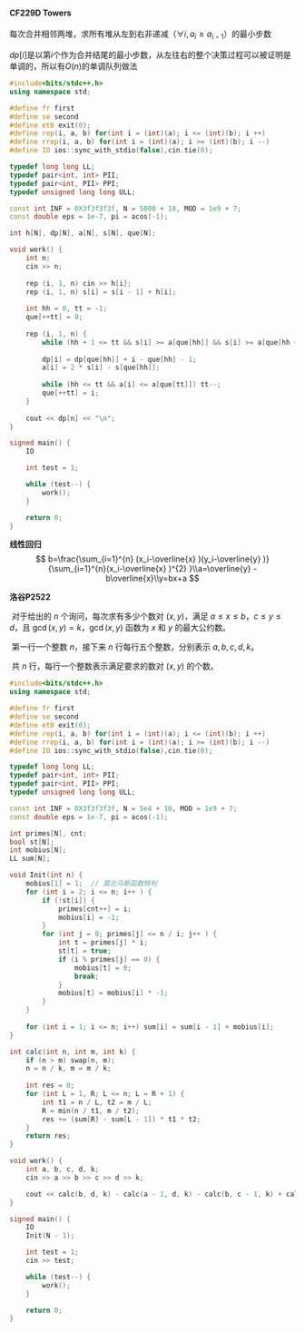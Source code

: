 #### **CF229D Towers**

每次合并相邻两堆，求所有堆从左到右非递减（$\forall i,a_{i} \ge a_{i-1}$）的最小步数

$dp[i]$是以第$i$个作为合并结尾的最小步数，从左往右的整个决策过程可以被证明是单调的，所以有$O(n)$的单调队列做法

```c++
#include<bits/stdc++.h>
using namespace std;

#define fr first
#define se second
#define et0 exit(0);
#define rep(i, a, b) for(int i = (int)(a); i <= (int)(b); i ++)
#define rrep(i, a, b) for(int i = (int)(a); i >= (int)(b); i --)
#define IO ios::sync_with_stdio(false),cin.tie(0);

typedef long long LL;
typedef pair<int, int> PII;
typedef pair<int, PII> PPI;
typedef unsigned long long ULL;

const int INF = 0X3f3f3f3f, N = 5000 + 10, MOD = 1e9 + 7;
const double eps = 1e-7, pi = acos(-1);

int h[N], dp[N], a[N], s[N], que[N];

void work() {
	int n;
	cin >> n;
	
	rep (i, 1, n) cin >> h[i];
	rep (i, 1, n) s[i] = s[i - 1] + h[i];
	
	int hh = 0, tt = -1; 
	que[++tt] = 0; 
	
	rep (i, 1, n) {
		while (hh + 1 <= tt && s[i] >= a[que[hh]] && s[i] >= a[que[hh + 1]]) hh++;
		
		dp[i] = dp[que[hh]] + i - que[hh] - 1;
		a[i] = 2 * s[i] - s[que[hh]];
		
		while (hh <= tt && a[i] <= a[que[tt]]) tt--;
		que[++tt] = i;
	}
	
	cout << dp[n] << "\n";
}

signed main() {
	IO

	int test = 1;

	while (test--) {
		work();
	}

	return 0;
}
```

**线性回归**
$$
b=\frac{\sum_{i=1}^{n} (x_i-\overline{x} )(y_i-\overline{y} )}{\sum_{i=1}^{n}(x_i-\overline{x} )^{2} }\\a=\overline{y} -b\overline{x}\\y=bx+a
$$

**洛谷P2522**

​		对于给出的 $n$ 个询问，每次求有多少个数对 $(x,y)$，满足 $a \le x \le b$，$c \le y \le d$，且 $\gcd(x,y) = k$，$\gcd(x,y)$ 函数为 $x$ 和 $y$ 的最大公约数。

​		第一行一个整数 $n$，接下来 $n$ 行每行五个整数，分别表示 $a,b,c,d,k$。

​		共 $n$ 行，每行一个整数表示满足要求的数对 $(x,y)$ 的个数。

```c++
#include<bits/stdc++.h>
using namespace std;

#define fr first
#define se second
#define et0 exit(0);
#define rep(i, a, b) for(int i = (int)(a); i <= (int)(b); i ++)
#define rrep(i, a, b) for(int i = (int)(a); i >= (int)(b); i --)
#define IO ios::sync_with_stdio(false),cin.tie(0);

typedef long long LL;
typedef pair<int, int> PII;
typedef pair<int, PII> PPI;
typedef unsigned long long ULL;

const int INF = 0X3f3f3f3f, N = 5e4 + 10, MOD = 1e9 + 7;
const double eps = 1e-7, pi = acos(-1);

int primes[N], cnt;
bool st[N];
int mobius[N];
LL sum[N];

void Init(int n) {
	mobius[1] = 1;  // 莫比乌斯函数特判
    for (int i = 2; i <= n; i++ ) {
        if (!st[i]) {
            primes[cnt++] = i;
            mobius[i] = -1;
        }
        for (int j = 0; primes[j] <= n / i; j++ ) {
            int t = primes[j] * i;
            st[t] = true;
            if (i % primes[j] == 0) {
                mobius[t] = 0;
                break;
            }
            mobius[t] = mobius[i] * -1;  
        }
    }
	
	for (int i = 1; i <= n; i++) sum[i] = sum[i - 1] + mobius[i];
}

int calc(int n, int m, int k) {
	if (n > m) swap(n, m);
	n = n / k, m = m / k;
	
	int res = 0;
	for (int L = 1, R; L <= n; L = R + 1) {
		int t1 = n / L, t2 = m / L;
		R = min(n / t1, m / t2);
		res += (sum[R] - sum[L - 1]) * t1 * t2; 
	}
	return res;
} 

void work() {
	int a, b, c, d, k;
	cin >> a >> b >> c >> d >> k;

	cout << calc(b, d, k) - calc(a - 1, d, k) - calc(b, c - 1, k) + calc(a - 1, c - 1, k) << endl;
}

signed main() {
	IO
	Init(N - 1);

	int test = 1;
	cin >> test;

	while (test--) {
		work();
	}

	return 0;
}
```





